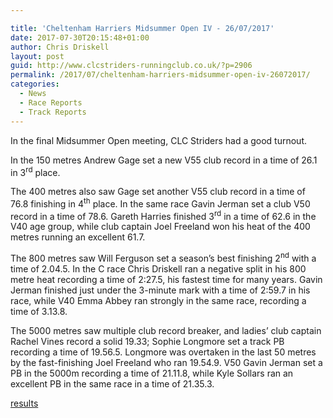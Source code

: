 ```yaml
---

title: 'Cheltenham Harriers Midsummer Open IV - 26/07/2017'
date: 2017-07-30T20:15:48+01:00
author: Chris Driskell
layout: post
guid: http://www.clcstriders-runningclub.co.uk/?p=2906
permalink: /2017/07/cheltenham-harriers-midsummer-open-iv-26072017/
categories:
  - News
  - Race Reports
  - Track Reports
---
```

In the final Midsummer Open meeting, CLC Striders had a good turnout.

In the 150 metres Andrew Gage set a new V55 club record in a time of 26.1 in 3<sup>rd</sup> place.

The 400 metres also saw Gage set another V55 club record in a time of 76.8 finishing in 4<sup>th</sup> place. In the same race Gavin Jerman set a club V50 record in a time of 78.6. Gareth Harries finished 3<sup>rd</sup> in a time of 62.6 in the V40 age group, while club captain Joel Freeland won his heat of the 400 metres running an excellent 61.7.

The 800 metres saw Will Ferguson set a season’s best finishing 2<sup>nd</sup> with a time of 2.04.5. In the C race Chris Driskell ran a negative split in his 800 metre heat recording a time of 2:27.5, his fastest time for many years. Gavin Jerman finished just under the 3-minute mark with a time of 2:59.7 in his race, while V40 Emma Abbey ran strongly in the same race, recording a time of 3.13.8.

The 5000 metres saw multiple club record breaker, and ladies’ club captain Rachel Vines record a solid 19.33; Sophie Longmore set a track PB recording a time of 19.56.5. Longmore was overtaken in the last 50 metres by the fast-finishing Joel Freeland who ran 19.54.9. V50 Gavin Jerman set a PB in the 5000m recording a time of 21.11.8, while Kyle Sollars ran an excellent PB in the same race in a time of 21.35.3.

[results](http://powerof10.info/results/results.aspx?meetingid=203601&pagenum=1#800)